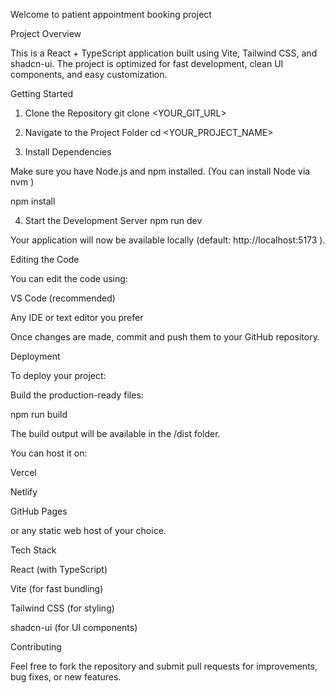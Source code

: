Welcome to patient appointment booking project

Project Overview

This is a React + TypeScript application built using Vite, Tailwind CSS, and shadcn-ui.
The project is optimized for fast development, clean UI components, and easy customization.

Getting Started
1. Clone the Repository
git clone <YOUR_GIT_URL>

2. Navigate to the Project Folder
cd <YOUR_PROJECT_NAME>

3. Install Dependencies

Make sure you have Node.js and npm installed.
(You can install Node via nvm
)

npm install

4. Start the Development Server
npm run dev


Your application will now be available locally (default: http://localhost:5173
).

Editing the Code

You can edit the code using:

VS Code (recommended)

Any IDE or text editor you prefer

Once changes are made, commit and push them to your GitHub repository.

Deployment

To deploy your project:

Build the production-ready files:

npm run build


The build output will be available in the /dist folder.

You can host it on:

Vercel

Netlify

GitHub Pages

or any static web host of your choice.

Tech Stack

React (with TypeScript)

Vite (for fast bundling)

Tailwind CSS (for styling)

shadcn-ui (for UI components)

Contributing

Feel free to fork the repository and submit pull requests for improvements, bug fixes, or new features.
